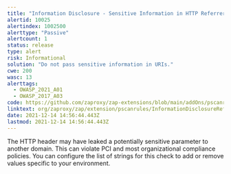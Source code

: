 ```yaml
---
title: "Information Disclosure - Sensitive Information in HTTP Referrer Header"
alertid: 10025
alertindex: 1002500
alerttype: "Passive"
alertcount: 1
status: release
type: alert
risk: Informational
solution: "Do not pass sensitive information in URIs."
cwe: 200
wasc: 13
alerttags: 
  - OWASP_2021_A01
  - OWASP_2017_A03
code: https://github.com/zaproxy/zap-extensions/blob/main/addOns/pscanrules/src/main/java/org/zaproxy/zap/extension/pscanrules/InformationDisclosureReferrerScanRule.java
linktext: org/zaproxy/zap/extension/pscanrules/InformationDisclosureReferrerScanRule.java
date: 2021-12-14 14:56:44.443Z
lastmod: 2021-12-14 14:56:44.443Z
---
```

The HTTP header may have leaked a potentially sensitive parameter to another domain. This can violate PCI and most organizational compliance policies. You can configure the list of strings for this check to add or remove values specific to your environment.
